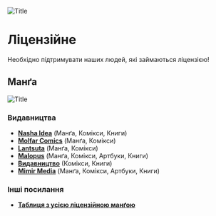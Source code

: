 ![Title](/pages/license.png)

# Ліцензійне

Необхідно підтримувати наших людей, які займаються ліцензією!

## Манґа

![Title](/pages/manga.png)

### Видавництва
- [**Nasha Idea**](https://nashaidea.com) (Манґа, Комікси, Книги)
- [**Molfar Comics**](https://molfar-comics.com) (Манґа, Комікси)
- [**Lantsuta**](https://lantsuta-publishing.com) (Манґа, Комікси)
- [**Malopus**](https://malopus.com.ua/) (Манґа, Комікси, Артбуки, Книги)
- [**Видавництво**](https://vydavnytstvo.com) (Комікси, Книги)
- [**Mimir Media**](https://mimir.com.ua/) (Манґа, Комікси, Артбуки, Книги)

### Інші посилання
- [**Таблиця з усією ліцензійною манґою**](https://cyberdudka.notion.site/d146f25d31f74822a0284206df8f9b90?v=b6c267addd804871939dd92915bffca9)